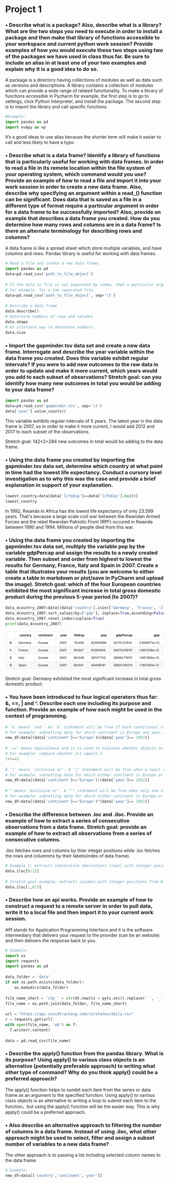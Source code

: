 # Project 1

### •	Describe what is a package? Also, describe what is a library? What are the two steps you need to execute in order to install a package and then make that library of functions accessible to your workspace and current python work session? Provide examples of how you would execute these two steps using two of the packages we have used in class thus far. Be sure to include an alias in at least one of your two examples and explain why it is a good idea to do so.
A package is a directory having collections of modules as well as data such as versions and descriptions.   A library contains a collection of modules which can provide a wide range of related functionality. To make a library of functions accessible in Pycharm for example, the first step is to go to settings, click Python Interpreter, and install the package. The second step is to import the library and call specific functions. 
```python
#Example: 
import pandas as pd    
import numpy as np 
```
It’s a good ideas to use alias because the shorter term will make it easier to call and less likely to have a typo. 

### •	Describe what is a data frame? Identify a library of functions that is particularly useful for working with data frames. In order to read a file in its remote location within the file system of your operating system, which command would you use? Provide an example of how to read a file and import it into your work session in order to create a new data frame. Also, describe why specifying an argument within a read_() function can be significant. Does data that is saved as a file in a different type of format require a particular argument in order for a data frame to be successfully imported? Also, provide an example that describes a data frame you created. How do you determine how many rows and columns are in a data frame? Is there an alternate terminology for describing rows and columns? 

A data frame is like a spread sheet which store multiple variables, and have columns and rows. Pandas library is useful for working with data frames. 
```python
# Read a file and create a new data frame: 
import pandas as pd
data=pd.read_csv('path_to_file_object')

# If the data in file is not separated by comma, then a particular argument, sep='' is needed for the data frame to be successful imported.
# For example, for a tab separated file
data=pd.read_csv('path_to_file_object', sep='\t')

# Describe a data frame
data.describe()
# Determine numbers of rows and columns
data.shape
# An alternate way to determine numbers
data.size
```
### •	Import the gapminder.tsv data set and create a new data frame. Interrogate and describe the year variable within the data frame you created. Does this variable exhibit regular intervals? If you were to add new outcomes to the raw data in order to update and make it more current, which years would you add to each subset of observations? Stretch goal: can you identify how many new outcomes in total you would be adding to your data frame?
```python
import pandas as pd
data=pd.read_csv('gapminder.tsv', sep='\t')
data['year'].value_counts()
```
This variable exhibits regular intervals of 5 years. The latest year in the data frame is 2007, so in order to make it more current, I would add 2012 and 2017 to each subset of the observations. 

Stretch goal: 142*2=284 new outcomes in total would be adding to the data frame. 

### •	Using the data frame you created by importing the gapminder.tsv data set, determine which country at what point in time had the lowest life expectancy. Conduct a cursory level investigation as to why this was the case and provide a brief explanation in support of your explanation. 
```python
lowest_country=data[data['lifeExp']==data['lifeExp'].min()]
lowest_country
```
In 1992, Rwanda in Africa	has the lowest life expectancy of only 23.599 years. That's because a large scale civil war between the Rwandan Armed Forces and the rebel Rwandan Patriotic Front (RPF) occured in Rwanda between 1990 and 1994. Millions of people died from this war. 

### •	Using the data frame you created by importing the gapminder.tsv data set, multiply the variable pop by the variable gdpPercap and assign the results to a newly created variable. Then subset and order from highest to lowest the results for Germany, France, Italy and Spain in 2007. Create a table that illustrates your results (you are welcome to either create a table in markdown or plot/save in PyCharm and upload the image). Stretch goal: which of the four European countries exhibited the most significant increase in total gross domestic product during the previous 5-year period (to 2007)?
```python
data_4country_2007=data[(data['country'].isin(['Germany', 'France', 'Italy', 'Spain' ]))& (data['year']==2007)]
data_4country_2007.sort_values(by=['gdp'], inplace=True,ascending=False)
data_4country_2007.reset_index(inplace=True)
print(data_4country_2007)
```
![](table1.png)

Stretch goal: Germany exhibited the most significant increase in total gross domestic product. 

### •	You have been introduced to four logical operators thus far: &, ==, | and ^. Describe each one including its purpose and function. Provide an example of how each might be used in the context of programming.
```python
# '&' means 'and'. An '&' statement will be True if both conditional statements are True.
# For example: subsetting data for which continent is Europe and year is 1952.
new_df=data[(data['continent']=='Europe')&(data['year']== 1952)]

# '==' means equivalence and it is used to evaluate whether objects on the two sides are equal to each other.
# For example: compare whether 1+1 equals 2
1+1==2

# '|' means 'inclusive or'. A '|' statement will be True when a least one conditional statement is True. 
# For example: subsetting data for which either continent is Europe or year is 1952 or both are true. 
new_df=data[(data['continent']=='Europe')|(data['year']== 1952)]

# ^ means 'exclusive or'. A '^' statement will be True when only one of the conditional statements is True. 
# For example: subsetting data for which either continent is Europe or year is 1952, but not for both continent is Europe and year is 1952.
new_df=data[(data['continent']=='Europe')^(data['year']== 1952)]
```

### •	Describe the difference between .loc and .iloc. Provide an example of how to extract a series of consecutive observations from a data frame. Stretch goal: provide an example of how to extract all observations from a series of consecutive columns.
.iloc fetches rows and columns by thier integer positions while .loc  fetches the rows and columnms by their labels(index of data frame).
```python
# Example 1: extracts consecutive obervations (rows) with integer positions from 0 to 10
data.iloc[0:11]

# Stretch goal example: extracts columns with integer positions from 0 to 4
data.iloc[:,0:5]
```
### •	Describe how an api works. Provide an example of how to construct a request to a remote server in order to pull data, write it to a local file and then import it to your current work session.
API stands for Application Programming Interface and it is the software intermediary that delivers your request to the provider (can be an website) and then delivers the response back to you.
```python
# Example:
import os
import requests
import pandas as pd

data_folder = 'data'
if not os.path.exists(data_folder):
    os.makedirs(data_folder)
    
file_name_short = 'ctp_' + str(dt.now(tz = pytz.utc)).replace(' ', '_') + '.csv'
file_name = os.path.join(data_folder, file_name_short)

url = "https://api.covidtracking.com/v1/states/daily.csv"
r = requests.get(url)
with open(file_name, 'wb') as f:
  f.write(r.content)

data = pd.read_csv(file_name)
```

### •	Describe the apply() function from the pandas library. What is its purpose? Using apply() to various class objects is an alternative (potentially preferable approach) to writing what other type of command? Why do you think apply() could be a preferred approach?
The apply() function helps to sumbit each item from the series or data frame as an argument to the specified function. Using apply() to various class objects is an alternative to writing a loop to submit each item to the function，but using the apply() function will be the easier way. This is why apply() could be a preferred approach. 

### •	Also describe an alternative approach to filtering the number of columns in a data frame. Instead of using .iloc, what other approach might be used to select, filter and assign a subset number of variables to a new data frame?
The other approach is to passing a list including selected column names to the data frame. 
```python
# Example:
new_df=data[['country','continent','year']]
```
